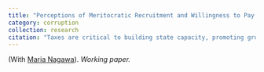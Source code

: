 ```yaml
---
title: "Perceptions of Meritocratic Recruitment and Willingness to Pay Taxes."
category: corruption
collection: research
citation: "Taxes are critical to building state capacity, promoting growth, and maintaining the welfare state. However, many developing countries struggle to ensure tax compliance and shore up their tax revenues. The literature outlines several reasons: low levels of voluntary tax compliance, large informal sectors. and limited state capacity to collect taxes. However, this literature does not sufficiently address how citizens' perceptions of the state might impact their willingness to pay taxes. In this paper, we examine how citizen perceptions of recruitment and promotion practices in government agencies affect their willingness to pay taxes. Because nepotism and patronage signal corruption, particularistic, and poor service delivery, we expect citizens who perceive higher levels of non-meritocratic practices in the state apparatus to be less willing to pay taxes. Furthermore, we expect that administrative units where citizens perceive higher levels of non-meritocratic practices collect lower tax revenues. We will test our argument using data from two sources. First, we will rely on original data from a household survey conducted in Guatemala in the summer of 2022 (n=1,500). Our second source of data is administrative. We rely municipal tax collection data collected by the Guatemalan Ministry of Finance in 2022 for the municipalities in our sample."
---
```


(With [Maria Nagawa](https://www.marianagawa.com/)). *Working paper.*